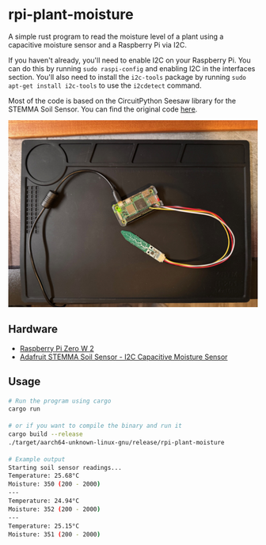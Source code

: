 # rpi-plant-moisture

A simple rust program to read the moisture level of a plant using a capacitive moisture sensor and a Raspberry Pi via I2C.

If you haven't already, you'll need to enable I2C on your Raspberry Pi. You can do this by running `sudo raspi-config` and enabling I2C in the interfaces section. You'll also need to install the `i2c-tools` package by running `sudo apt-get install i2c-tools` to use the `i2cdetect` command.

Most of the code is based on the CircuitPython Seesaw library for the STEMMA Soil Sensor. You can find the original code [here](https://github.com/adafruit/Adafruit_CircuitPython_seesaw).

![rpi with sensor](static/IMG_3127.jpeg)

## Hardware

- [Raspberry Pi Zero W 2](https://www.adafruit.com/product/5291)
- [Adafruit STEMMA Soil Sensor - I2C Capacitive Moisture Sensor](https://www.adafruit.com/product/4026)

## Usage

```bash
# Run the program using cargo
cargo run

# or if you want to compile the binary and run it
cargo build --release
./target/aarch64-unknown-linux-gnu/release/rpi-plant-moisture

# Example output
Starting soil sensor readings...
Temperature: 25.68°C
Moisture: 350 (200 - 2000)
---
Temperature: 24.94°C
Moisture: 352 (200 - 2000)
---
Temperature: 25.15°C
Moisture: 351 (200 - 2000)
```
